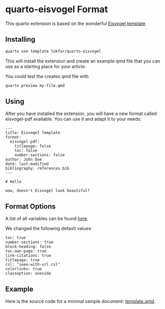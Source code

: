 # quarto-eisvogel Format

This quarto extension is based on the wonderful [Eisvogel template](https://github.com/Wandmalfarbe/pandoc-latex-template). 

## Installing

```bash
quarto use template lukfor/quarto-eisvogel
```

This will install the extension and create an example qmd file that you can use as a starting place for your article.

You could test the creates qmd file with

```bash
quarto preview my-file.qmd
```

## Using

After you have installed the extension, you will have a new format called eisvogel-pdf available. You can use it and adapt it to your needs:

```
---
title: Eisvogel Template
format:
  eisvogel-pdf:
    titlepage: false
    toc: false
    number-sections: false
author: John Doe
date: last-modified
bibliography: references.bib
---

# Hello

wow, doesn't Eisvogel look beautiful?

```


## Format Options

A list of all variables can be found [here](https://github.com/Wandmalfarbe/pandoc-latex-template?tab=readme-ov-file#custom-template-variables).

We changed the following default values:

```
toc: true
number-sections: true
block-heading: false
toc-own-page: true
link-citations: true
titlepage: true
csl: "ieee-with-url.csl"
colorlinks: true
classoption: oneside
```

## Example

Here is the source code for a minimal sample document: [template.qmd](template.qmd).


